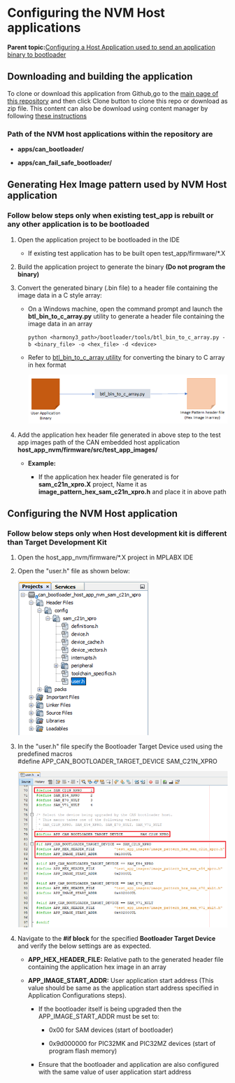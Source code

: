 # Configuring the NVM Host applications

**Parent topic:**[Configuring a Host Application used to send an application binary to bootloader](GUID-7900ABB4-26BE-441F-B04A-EC7435498AB2.md)

## Downloading and building the application

To clone or download this application from Github,go to the [main page of this repository](https://github.com/Microchip-MPLAB-Harmony/bootloader_apps_can) and then click Clone button to clone this repo or download as zip file. This content can also be download using content manager by following [these instructions](https://github.com/Microchip-MPLAB-Harmony/contentmanager/wiki)

### Path of the NVM host applications within the repository are

-   **apps/can\_bootloader/**

-   **apps/can\_fail\_safe\_bootloader/**


## Generating Hex Image pattern used by NVM Host application

### Follow below steps only when existing test\_app is rebuilt or any other application is to be bootloaded

1.  Open the application project to be bootloaded in the IDE

    -   If existing test application has to be built open test\_app/firmware/\*.X

2.  Build the application project to generate the binary **\(Do not program the binary\)**

3.  Convert the generated binary \(.bin file\) to a header file containing the image data in a C style array:

    -   On a Windows machine, open the command prompt and launch the **btl\_bin\_to\_c\_array.py** utility to generate a header file containing the image data in an array

        ```
        python <harmony3_path>/bootloader/tools/btl_bin_to_c_array.py -b <binary_file> -o <hex_file> -d <device>
        ```

    -   Refer to [btl\_bin\_to\_c\_array utility](GUID-AA3E00A3-26EF-40CA-8811-8E1D00F4C227.md) for converting the binary to C array in hex format

        ![bin_to_c_array](GUID-E53F2EF5-1C8B-4B68-BEF3-FF4835216ABA-low.png)

4.  Add the application hex header file generated in above step to the test app images path of the CAN embedded host application **host\_app\_nvm/firmware/src/test\_app\_images/**

    -   **Example:**

        -   If the application hex header file generated is for **sam\_c21n\_xpro.X** project, Name it as **image\_pattern\_hex\_sam\_c21n\_xpro.h** and place it in above path


## Configuring the NVM Host application

### Follow below steps only when Host development kit is different than Target Development Kit

1.  Open the host\_app\_nvm/firmware/\*.X project in MPLABX IDE

2.  Open the "user.h" file as shown below:

    ![can_bootloader_host_app_nvm_user_ide](GUID-E0DAAFA5-0BCA-4373-99CE-EA5A02C3D005-low.png)

3.  In the "user.h" file specify the Bootloader Target Device used using the predefined macros<br />\#define APP\_CAN\_BOOTLOADER\_TARGET\_DEVICE SAM\_C21N\_XPRO

    ![can_bootloader_host_app_nvm_user_config](GUID-6900D78A-B828-4183-ABB8-49E66A7863D5-low.png)

4.  Navigate to the **\#if block** for the specified **Bootloader Target Device** and verify the below settings are as expected.

    -   **APP\_HEX\_HEADER\_FILE:** Relative path to the generated header file containing the application hex image in an array

    -   **APP\_IMAGE\_START\_ADDR:** User application start address \(This value should be same as the application start address specified in Application Configurations steps\).

        -   If the bootloader itself is being upgraded then the APP\_IMAGE\_START\_ADDR must be set to:

            -   0x00 for SAM devices \(start of bootloader\)

            -   0x9d000000 for PIC32MK and PIC32MZ devices \(start of program flash memory\)

        -   Ensure that the bootloader and application are also configured with the same value of user application start address


